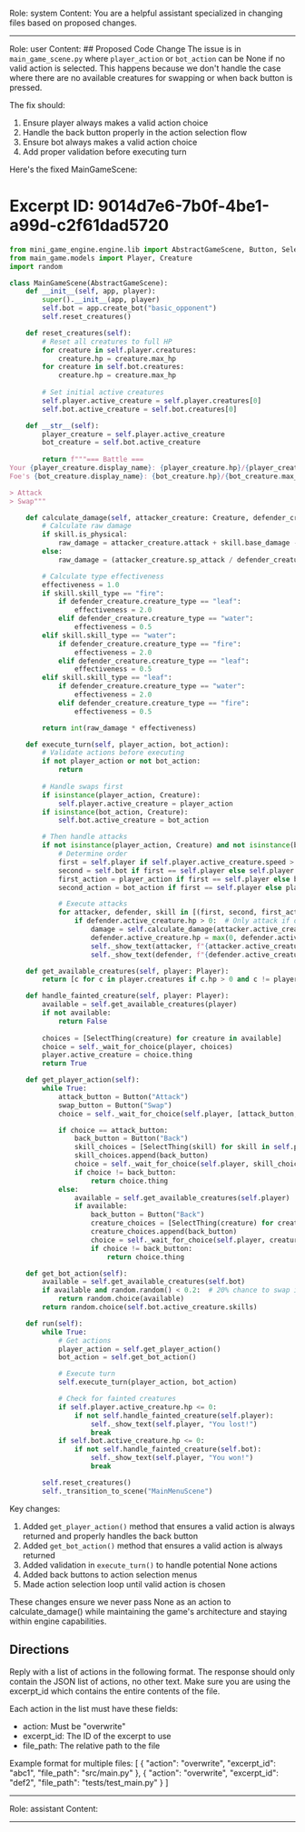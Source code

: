 Role: system
Content: You are a helpful assistant specialized in changing files based on proposed changes.
__________________
Role: user
Content: ## Proposed Code Change
The issue is in `main_game_scene.py` where `player_action` or `bot_action` can be None if no valid action is selected. This happens because we don't handle the case where there are no available creatures for swapping or when back button is pressed.

The fix should:
1. Ensure player always makes a valid action choice
2. Handle the back button properly in the action selection flow
3. Ensure bot always makes a valid action choice
4. Add proper validation before executing turn

Here's the fixed MainGameScene:

# Excerpt ID: 9014d7e6-7b0f-4be1-a99d-c2f61dad5720
```python main_game/scenes/main_game_scene.py
from mini_game_engine.engine.lib import AbstractGameScene, Button, SelectThing
from main_game.models import Player, Creature
import random

class MainGameScene(AbstractGameScene):
    def __init__(self, app, player):
        super().__init__(app, player)
        self.bot = app.create_bot("basic_opponent")
        self.reset_creatures()

    def reset_creatures(self):
        # Reset all creatures to full HP
        for creature in self.player.creatures:
            creature.hp = creature.max_hp
        for creature in self.bot.creatures:
            creature.hp = creature.max_hp
            
        # Set initial active creatures
        self.player.active_creature = self.player.creatures[0]
        self.bot.active_creature = self.bot.creatures[0]

    def __str__(self):
        player_creature = self.player.active_creature
        bot_creature = self.bot.active_creature
        
        return f"""=== Battle ===
Your {player_creature.display_name}: {player_creature.hp}/{player_creature.max_hp} HP
Foe's {bot_creature.display_name}: {bot_creature.hp}/{bot_creature.max_hp} HP

> Attack
> Swap"""

    def calculate_damage(self, attacker_creature: Creature, defender_creature: Creature, skill):
        # Calculate raw damage
        if skill.is_physical:
            raw_damage = attacker_creature.attack + skill.base_damage - defender_creature.defense
        else:
            raw_damage = (attacker_creature.sp_attack / defender_creature.sp_defense) * skill.base_damage

        # Calculate type effectiveness
        effectiveness = 1.0
        if skill.skill_type == "fire":
            if defender_creature.creature_type == "leaf":
                effectiveness = 2.0
            elif defender_creature.creature_type == "water":
                effectiveness = 0.5
        elif skill.skill_type == "water":
            if defender_creature.creature_type == "fire":
                effectiveness = 2.0
            elif defender_creature.creature_type == "leaf":
                effectiveness = 0.5
        elif skill.skill_type == "leaf":
            if defender_creature.creature_type == "water":
                effectiveness = 2.0
            elif defender_creature.creature_type == "fire":
                effectiveness = 0.5

        return int(raw_damage * effectiveness)

    def execute_turn(self, player_action, bot_action):
        # Validate actions before executing
        if not player_action or not bot_action:
            return
            
        # Handle swaps first
        if isinstance(player_action, Creature):
            self.player.active_creature = player_action
        if isinstance(bot_action, Creature):
            self.bot.active_creature = bot_action

        # Then handle attacks
        if not isinstance(player_action, Creature) and not isinstance(bot_action, Creature):
            # Determine order
            first = self.player if self.player.active_creature.speed > self.bot.active_creature.speed else self.bot
            second = self.bot if first == self.player else self.player
            first_action = player_action if first == self.player else bot_action
            second_action = bot_action if first == self.player else player_action

            # Execute attacks
            for attacker, defender, skill in [(first, second, first_action), (second, first, second_action)]:
                if defender.active_creature.hp > 0:  # Only attack if defender is still conscious
                    damage = self.calculate_damage(attacker.active_creature, defender.active_creature, skill)
                    defender.active_creature.hp = max(0, defender.active_creature.hp - damage)
                    self._show_text(attacker, f"{attacker.active_creature.display_name} used {skill.display_name}!")
                    self._show_text(defender, f"{defender.active_creature.display_name} took {damage} damage!")

    def get_available_creatures(self, player: Player):
        return [c for c in player.creatures if c.hp > 0 and c != player.active_creature]

    def handle_fainted_creature(self, player: Player):
        available = self.get_available_creatures(player)
        if not available:
            return False
        
        choices = [SelectThing(creature) for creature in available]
        choice = self._wait_for_choice(player, choices)
        player.active_creature = choice.thing
        return True

    def get_player_action(self):
        while True:
            attack_button = Button("Attack")
            swap_button = Button("Swap")
            choice = self._wait_for_choice(self.player, [attack_button, swap_button])

            if choice == attack_button:
                back_button = Button("Back")
                skill_choices = [SelectThing(skill) for skill in self.player.active_creature.skills]
                skill_choices.append(back_button)
                choice = self._wait_for_choice(self.player, skill_choices)
                if choice != back_button:
                    return choice.thing
            else:
                available = self.get_available_creatures(self.player)
                if available:
                    back_button = Button("Back")
                    creature_choices = [SelectThing(creature) for creature in available]
                    creature_choices.append(back_button)
                    choice = self._wait_for_choice(self.player, creature_choices)
                    if choice != back_button:
                        return choice.thing

    def get_bot_action(self):
        available = self.get_available_creatures(self.bot)
        if available and random.random() < 0.2:  # 20% chance to swap if possible
            return random.choice(available)
        return random.choice(self.bot.active_creature.skills)

    def run(self):
        while True:
            # Get actions
            player_action = self.get_player_action()
            bot_action = self.get_bot_action()

            # Execute turn
            self.execute_turn(player_action, bot_action)

            # Check for fainted creatures
            if self.player.active_creature.hp <= 0:
                if not self.handle_fainted_creature(self.player):
                    self._show_text(self.player, "You lost!")
                    break
            if self.bot.active_creature.hp <= 0:
                if not self.handle_fainted_creature(self.bot):
                    self._show_text(self.player, "You won!")
                    break

        self.reset_creatures()
        self._transition_to_scene("MainMenuScene")
```

Key changes:
1. Added `get_player_action()` method that ensures a valid action is always returned and properly handles the back button
2. Added `get_bot_action()` method that ensures a valid action is always returned
3. Added validation in `execute_turn()` to handle potential None actions
4. Added back buttons to action selection menus
5. Made action selection loop until valid action is chosen

These changes ensure we never pass None as an action to calculate_damage() while maintaining the game's architecture and staying within engine capabilities.

## Directions
Reply with a list of actions in the following format. The response should only contain the JSON list of actions, no other text.
Make sure you are using the excerpt_id which contains the entire contents of the file.

Each action in the list must have these fields:
- action: Must be "overwrite"
- excerpt_id: The ID of the excerpt to use
- file_path: The relative path to the file

Example format for multiple files:
[
    {
        "action": "overwrite",
        "excerpt_id": "abc1",
        "file_path": "src/main.py"
    },
    {
        "action": "overwrite",
        "excerpt_id": "def2",
        "file_path": "tests/test_main.py"
    }
]
__________________
Role: assistant
Content: 
__________________
